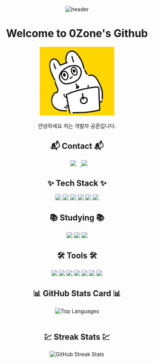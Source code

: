 <div align='center'/>

![header](https://capsule-render.vercel.app/api?type=waving&color=F7DF1E&height=300&section=header&text=0Zone&fontSize=90&animation=fadeIn&fontAlignY=38&descAlignY=51&descAlign=62)

# Welcome to 0Zone's Github

<img src="profile.png" alt="Profile Image" width="200"/>

안녕하세요 저는 개발자 공존입니다.

## 📬 Contact 📬
<div>
    <a href="https://zerozone.oopy.io/">
        <img src="http://img.shields.io/badge/-Tech%20Blog-655ced?style=flat&logo=github&link=https://alpox.kr" style="height : auto; margin-left : 10px; margin-right : 10px;"/>
    </a>
    <a href="mailto:00zero0zone00@gmail.com">
        <img src="https://img.shields.io/badge/Email-D14836?style=flat-square&logo=Gmail&logoColor=white"/>
    </a>
</div>


## ✨ Tech Stack ✨
<div>
    <img src="https://img.shields.io/badge/Java-007396?style=flat-square&logo=Java&logoColor=white"/>
    <img src="https://img.shields.io/badge/Spring-6DB33F?style=flat-square&logo=Spring&logoColor=white"/>
    <img src="https://img.shields.io/badge/Spring%20Boot-6DB33F?style=flat-square&logo=Spring%20Boot&logoColor=white"/>
    <img src="https://img.shields.io/badge/MySQL-4479A1?style=flat-square&logo=MySQL&logoColor=white"/>
    <img src="https://img.shields.io/badge/PostgreSQL-336791?style=flat-square&logo=PostgreSQL&logoColor=white"/>
    <img src="https://img.shields.io/badge/JPA-6DB33F?style=flat-square&logo=Hibernate&logoColor=white"/>
</div>

## 📚 Studying 📚
<div>
    <img src="https://img.shields.io/badge/Docker-2496ED?style=flat-square&logo=Docker&logoColor=white"/>
    <img src="https://img.shields.io/badge/Kubernetes-326CE5?style=flat-square&logo=Kubernetes&logoColor=white"/>
    <img src="https://img.shields.io/badge/AWS-232F3E?style=flat-square&logo=Amazon%20AWS&logoColor=white"/>
</div>

## 🛠️ Tools 🛠️
<div>
    <img src="https://img.shields.io/badge/Git-F05032?style=flat-square&logo=Git&logoColor=white"/>
    <img src="https://img.shields.io/badge/Github-181717?style=flat-square&logo=Github&logoColor=white"/>
    <img src="https://img.shields.io/badge/IntelliJ-000000?style=flat-square&logo=IntelliJ%20IDEA&logoColor=white"/>
    <img src="https://img.shields.io/badge/Visual%20Studio%20Code-007ACC?style=flat-square&logo=Visual%20Studio%20Code&logoColor=white"/>
    <img src="https://img.shields.io/badge/Jira-0052CC?style=flat-square&logo=Jira&logoColor=white"/>
    <img src="https://img.shields.io/badge/Bitbucket-0052CC?style=flat-square&logo=Bitbucket&logoColor=white"/>
    <img src="https://img.shields.io/badge/Slack-4A154B?style=flat-square&logo=Slack&logoColor=white"/>
</div>


## 📊 GitHub Stats Card 📊
<div>
    <img src="https://github-readme-stats.vercel.app/api/top-langs/?username=0ZeroZone0&layout=compact&theme=radical" alt="Top Languages" />
    <!-- <img src="https://github-readme-stats.vercel.app/api?username=0ZeroZone0&show_icons=true&theme=radical" alt="GitHub Stats" /> -->
</div>

<br>

## 💹 Streak Stats 💹
<div>
    <img src="https://github-readme-streak-stats.herokuapp.com/?user=0ZeroZone0&theme=radical" alt="GitHub Streak Stats" />
</div>
